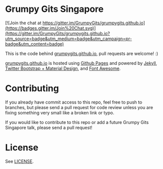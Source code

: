 # Grumpy Gits Singapore 

[![Join the chat at https://gitter.im/GrumpyGits/grumpygits.github.io](https://badges.gitter.im/Join%20Chat.svg)](https://gitter.im/GrumpyGits/grumpygits.github.io?utm_source=badge&utm_medium=badge&utm_campaign=pr-badge&utm_content=badge)

This is the code behind [grumpygits.github.io][1], pull requests are welcome! :)

[grumpygits.github.io][1] is hosted using [Github Pages][2] and powered by [Jekyll][3], [Twitter Bootstrap + Material Design][4], and [Font Awesome][5].

# Contributing

If you already have commit access to this repo, feel free to push to branches, but please send a pull request for code review unless you are fixing something very small like a broken link or typo. 

If you would like to contribute to this repo or add a future Grumpy Gits Singapore talk, please send a pull request!

# License

See [LICENSE][6].

[1]: http://grumpygits.github.io/
[2]: https://pages.github.com/
[3]: http://jekyllrb.com/
[4]: http://fezvrasta.github.io/bootstrap-material-design/
[5]: http://fontawesome.io/
[6]: https://github.com/GrumpyGits/grumpygits.github.io/blob/master/LICENSE
